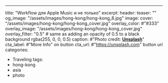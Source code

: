 ---
title: "Workflow для Apple Music и не только"
excerpt: 
header:
  teaser: ""
  og_image: "/assets/images/hong-kong/hong-kong_8.jpg"
  image:
  cover: "/assets/images/hong-kong/hong-kong_cover.jpg"
  overlay_color: #"#333"
  overlay_image: "/assets/images/hong-kong/hong-kong_cover.jpg"
  overlay_filter: "0.5" # same as adding an opacity of 0.5 to a black background rgba(255, 0, 0, 0.5)
  caption: #"Photo credit: [**Unsplash**](https://unsplash.com)"
  cta_label: #"More Info" on button
  cta_url: #"https://unsplash.com" button url
categories:
  - Traveling
tags:
  - hong-kong
  - asia
  - photo